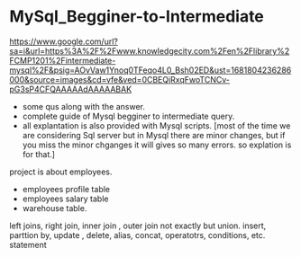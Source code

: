 # MySql_Begginer-to-Intermediate

https://www.google.com/url?sa=i&url=https%3A%2F%2Fwww.knowledgecity.com%2Fen%2Flibrary%2FCMP1201%2Fintermediate-mysql%2F&psig=AOvVaw1Ynoq0TFeqo4L0_Bsh02ED&ust=1681804236286000&source=images&cd=vfe&ved=0CBEQjRxqFwoTCNCv-pG3sP4CFQAAAAAdAAAAABAK

* some qus along with the answer.
* complete guide of Mysql begginer to intermediate query.
* all explantation is also provided with Mysql scripts.
      [most of the time we are considering Sql server but in Mysql there are minor changes, but if you miss the minor chganges it will gives so many errors. 
so explation is for that.]


project is about employees.

* employees profile table
* employees salary table
* warehouse table.

left joins, right join, inner join , outer join not exactly but union. 
insert, parttion by, update , delete, alias, concat, operatotrs, conditions, etc. statement 

